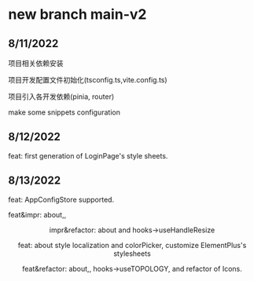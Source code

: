 # new branch main-v2

## 8/11/2022
项目相关依赖安装

项目开发配置文件初始化(tsconfig.ts,vite.config.ts)

项目引入各开发依赖(pinia, router)

make some snippets configuration

## 8/12/2022
feat: first generation of LoginPage's style sheets.

## 8/13/2022
feat: AppConfigStore supported.

feat&impr: about<avatar/>,<actions/>,<header/>

impr&refactor: about<actions/> and hooks->useHandleResize

feat: about style localization and colorPicker, customize ElementPlus's stylesheets

feat&refactor: about<Login/>,<Index/>, hooks->useTOPOLOGY, and refactor of Icons.